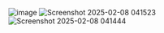 ![image](https://github.com/user-attachments/assets/917939ec-ce24-4cc0-a725-f23827bdf114)
![Screenshot 2025-02-08 041523](https://github.com/user-attachments/assets/bd0caa75-d5ad-4fa6-9ee4-33232ba0a4f6)
![Screenshot 2025-02-08 041444](https://github.com/user-attachments/assets/b3058c26-424a-4e11-b400-149230e709f6)

